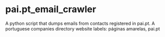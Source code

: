 # pai.pt_email_crawler
A python script that dumps emails from contacts registered in pai.pt. A portuguese companies directory website labels: páginas amarelas, pai.pt
